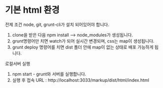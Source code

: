 # 기본 html 환경
전제 조건
node, git, grunt-cli가 설치 되어있어야 합니다.

1. clone을 받은 다음  npm install --> node_modules가 생성됩니다.
2. grunt명령어만 치면 watch가 되어 실시간 변경되며, css는 map이 생성됩니다.
3. grunt deploy 명령어를 치면 dist 폴더 안에 map이 없는 상태로 배포 가능하게 됩니다.

로컬서버 실행

1. npm start - grunt와 서버를 실행합니다.
2. 실행 후 접속 URL : http://localhost:3033/markup/dist/html/index.html